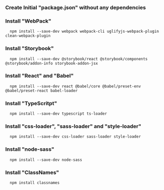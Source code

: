 ### Create Initial "package.json" without any dependencies

### Install "WebPack"

```
  npm install --save-dev webpack webpack-cli uglifyjs-webpack-plugin clean-webpack-plugin
```

### Install "Storybook"

```
  npm install --save-dev @storybook/react @storybook/components @storybook/addon-info storybook-addon-jsx
```

### Install "React" and "Babel"

```
  npm install --save-dev react @babel/core @babel/preset-env @babel/preset-react babel-loader
```

### Install "TypeScritpt"

```
  npm install --save-dev typescript ts-loader
```

### Install "css-loader", "sass-loader" and "style-loader"

```
  npm install --save-dev css-loader sass-loader style-loader
```

### Install "node-sass"

```
  npm install --save-dev node-sass
```

### Install "ClassNames"

```
  npm install classnames
```
